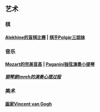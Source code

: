 ## 艺术<!-- {docsify-ignore-all} -->

### 棋

#### [Alekhine的盲棋比赛](https://yamaeye.netlify.app/2022-12-02/专业/竞赛/国际象棋大师alekhine的盲棋比赛/) | [棋手Polgár三姐妹](引用/人物/艺术/棋手Polgár三姐妹.md)

### 音乐

#### [Mozart的完美音高](引用/人物/艺术/Mozart的完美音高.md) | [Paganini独弦演奏小提琴](引用/人物/艺术/Paganini独弦演奏小提琴.md)
##### [钢琴家Imreh的演奏心理过程](https://izydplk815.feishu.cn/docx/doxcnAt9aqTXrDbbdHHxvtDSNTG)

### 美术

#### [画家Vincent van Gogh](引用/人物/艺术/画家Vincent-van-Gogh.md)